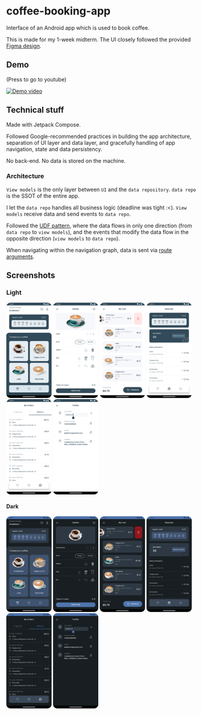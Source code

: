 # coffee-booking-app

Interface of an Android app which is used to book coffee.

This is made for my 1-week midterm. The UI closely followed the provided [Figma design](https://www.figma.com/file/DwWheBUCT8TKlhjdwMkDQ8/CS426?type=design&node-id=37-0&mode=design&t=NOuAESQZHkprNowk-0).

## Demo

(Press to go to youtube)

[![Demo video](https://img.youtube.com/vi/DZOCRP9_3LU/0.jpg)](https://www.youtube.com/watch?v=DZOCRP9_3LU)

## Technical stuff

Made with Jetpack Compose.

Followed Google-recommended practices in building the app architecture, separation of UI layer and data layer, and gracefully handling of app navigation, state and data persistency.

No back-end. No data is stored on the machine.

### Architecture

`View models` is the only layer between `UI` and the `data repository`. `data repo` is the SSOT of the entire app.

I let the `data repo` handles all business logic (deadline was tight :<). `View models` receive data and send events to `data repo`.

Followed the [UDF pattern](https://developer.android.com/topic/architecture#unidirectional-data-flow), where the data flows in only one direction (from `data repo` to `view models`), and the events that modify the data flow in the opposite direction (`view models` to `data repo`).

When navigating within the navigation graph, data is sent via [route arguments](https://developer.android.com/jetpack/compose/navigation#nav-with-args).

## Screenshots

### Light

<p float="left">
  <img src="/screenshots/light/home.png" width="120" />
  <img src="/screenshots/light/details.png" width="120" /> 
  <img src="/screenshots/light/cart.png" width="120" />
  <img src="/screenshots/light/rewards.png" width="120" />
  <img src="/screenshots/light/orders.png" width="120" />
  <img src="/screenshots/light/profile.png" width="120" />
</p>

#### Dark

<p float="left">
  <img src="/screenshots/dark/home.png" width="120" />
  <img src="/screenshots/dark/details.png" width="120" /> 
  <img src="/screenshots/dark/cart.png" width="120" />
  <img src="/screenshots/dark/rewards.png" width="120" />
  <img src="/screenshots/dark/orders.png" width="120" />
  <img src="/screenshots/dark/profile.png" width="120" />
</p>

